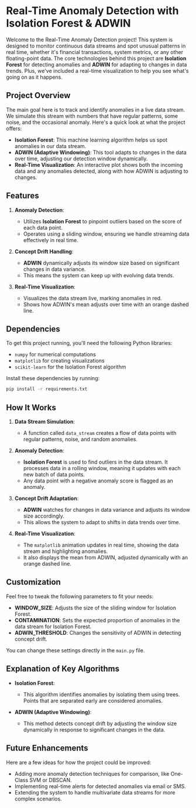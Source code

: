 # Real-Time Anomaly Detection with Isolation Forest & ADWIN

Welcome to the Real-Time Anomaly Detection project! This system is designed to monitor continuous data streams and spot unusual patterns in real time, whether it's financial transactions, system metrics, or any other floating-point data. The core technologies behind this project are **Isolation Forest** for detecting anomalies and **ADWIN** for adapting to changes in data trends. Plus, we've included a real-time visualization to help you see what's going on as it happens.

## Project Overview

The main goal here is to track and identify anomalies in a live data stream. We simulate this stream with numbers that have regular patterns, some noise, and the occasional anomaly. Here's a quick look at what the project offers:

- **Isolation Forest**: This machine learning algorithm helps us spot anomalies in our data stream.
- **ADWIN (Adaptive Windowing)**: This tool adapts to changes in the data over time, adjusting our detection window dynamically.
- **Real-Time Visualization**: An interactive plot shows both the incoming data and any anomalies detected, along with how ADWIN is adjusting to changes.

## Features

1. **Anomaly Detection**:
   - Utilizes **Isolation Forest** to pinpoint outliers based on the score of each data point.
   - Operates using a sliding window, ensuring we handle streaming data effectively in real time.

2. **Concept Drift Handling**:
   - **ADWIN** dynamically adjusts its window size based on significant changes in data variance.
   - This means the system can keep up with evolving data trends.

3. **Real-Time Visualization**:
   - Visualizes the data stream live, marking anomalies in red.
   - Shows how ADWIN's mean adjusts over time with an orange dashed line.

## Dependencies

To get this project running, you'll need the following Python libraries:

- `numpy` for numerical computations
- `matplotlib` for creating visualizations
- `scikit-learn` for the Isolation Forest algorithm

Install these dependencies by running:

```bash
pip install -r requirements.txt
```

## How It Works

1. **Data Stream Simulation**:
   - A function called `data_stream` creates a flow of data points with regular patterns, noise, and random anomalies.

2. **Anomaly Detection**:
   - **Isolation Forest** is used to find outliers in the data stream. It processes data in a rolling window, meaning it updates with each new batch of data points.
   - Any data point with a negative anomaly score is flagged as an anomaly.

3. **Concept Drift Adaptation**:
   - **ADWIN** watches for changes in data variance and adjusts its window size accordingly.
   - This allows the system to adapt to shifts in data trends over time.

4. **Real-Time Visualization**:
   - The `matplotlib` animation updates in real time, showing the data stream and highlighting anomalies.
   - It also displays the mean from ADWIN, adjusted dynamically with an orange dashed line.

## Customization

Feel free to tweak the following parameters to fit your needs:

- **WINDOW_SIZE**: Adjusts the size of the sliding window for Isolation Forest.
- **CONTAMINATION**: Sets the expected proportion of anomalies in the data stream for Isolation Forest.
- **ADWIN_THRESHOLD**: Changes the sensitivity of ADWIN in detecting concept drift.

You can change these settings directly in the `main.py` file.

## Explanation of Key Algorithms

- **Isolation Forest**:
  - This algorithm identifies anomalies by isolating them using trees. Points that are separated early are considered anomalies.

- **ADWIN (Adaptive Windowing)**:
  - This method detects concept drift by adjusting the window size dynamically in response to significant changes in the data.

## Future Enhancements

Here are a few ideas for how the project could be improved:

- Adding more anomaly detection techniques for comparison, like One-Class SVM or DBSCAN.
- Implementing real-time alerts for detected anomalies via email or SMS.
- Extending the system to handle multivariate data streams for more complex scenarios.
